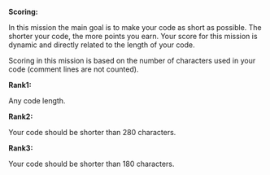 **Scoring:**

In this mission the main goal is to make your code as short as possible.
The shorter your code, the more points you earn.
Your score for this mission is dynamic and directly related to the length of your code.

Scoring in this mission is based on the number of characters used in your code 
(comment lines are not counted). 

**Rank1:**
 
Any code length.

**Rank2:**

Your code should be shorter than 280 characters.

**Rank3:**

Your code should be shorter than 180 characters.
